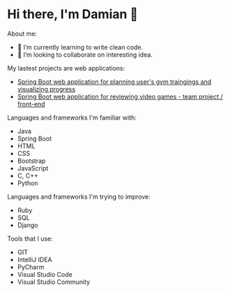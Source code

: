 # Hi there, I'm Damian 👋

About me:

- 🌱 I’m currently learning to write clean code.
- 👯 I’m looking to collaborate on interesting idea.

My lastest projects are web applications:
- [Spring Boot web application for planning user's gym traingings and visualizing progress](https://github.com/pawlowski99/University-Projects/tree/main/GymDashboard)
- [Spring Boot web application for reviewing video games - team project / front-end](https://github.com/pawlowski99/University-Projects/tree/main/GameReviews)

Languages and frameworks I'm familiar with:
- Java
- Spring Boot
- HTML
- CSS
- Bootstrap
- JavaScript
- C, C++
- Python

Languages and frameworks I'm trying to improve:
- Ruby
- SQL
- Django

Tools that I use:
- GIT
- IntelliJ IDEA
- PyCharm
- Visual Studio Code
- Visual Studio Community
